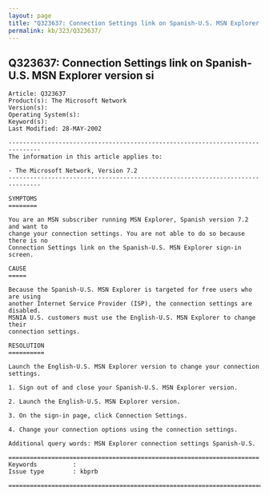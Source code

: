 ```yaml
---
layout: page
title: "Q323637: Connection Settings link on Spanish-U.S. MSN Explorer version si"
permalink: kb/323/Q323637/
---
```


## Q323637: Connection Settings link on Spanish-U.S. MSN Explorer version si

	Article: Q323637
	Product(s): The Microsoft Network
	Version(s): 
	Operating System(s): 
	Keyword(s): 
	Last Modified: 28-MAY-2002
	
	-------------------------------------------------------------------------------
	The information in this article applies to:
	
	- The Microsoft Network, Version 7.2 
	-------------------------------------------------------------------------------
	
	SYMPTOMS
	========
	
	You are an MSN subscriber running MSN Explorer, Spanish version 7.2 and want to
	change your connection settings. You are not able to do so because there is no
	Connection Settings link on the Spanish-U.S. MSN Explorer sign-in screen.
	
	CAUSE
	=====
	
	Because the Spanish-U.S. MSN Explorer is targeted for free users who are using
	another Internet Service Provider (ISP), the connection settings are disabled.
	MSNIA U.S. customers must use the English-U.S. MSN Explorer to change their
	connection settings.
	
	RESOLUTION
	==========
	
	Launch the English-U.S. MSN Explorer version to change your connection
	settings.
	
	1. Sign out of and close your Spanish-U.S. MSN Explorer version.
	
	2. Launch the English-U.S. MSN Explorer version.
	
	3. On the sign-in page, click Connection Settings.
	
	4. Change your connection options using the connection settings.
	
	Additional query words: MSN Explorer connection settings Spanish-U.S.
	
	======================================================================
	Keywords          :  
	Issue type        : kbprb
	
	=============================================================================
	
